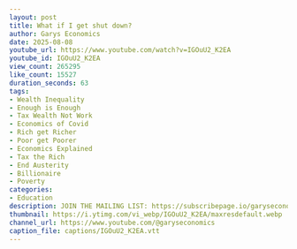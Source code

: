 ```yaml
---
layout: post
title: What if I get shut down?
author: Garys Economics
date: 2025-08-08
youtube_url: https://www.youtube.com/watch?v=IGOuU2_K2EA
youtube_id: IGOuU2_K2EA
view_count: 265295
like_count: 15527
duration_seconds: 63
tags:
- Wealth Inequality
- Enough is Enough
- Tax Wealth Not Work
- Economics of Covid
- Rich get Richer
- Poor get Poorer
- Economics Explained
- Tax the Rich
- End Austerity
- Billionaire
- Poverty
categories:
- Education
description: JOIN THE MAILING LIST: https://subscribepage.io/garyseconomics
thumbnail: https://i.ytimg.com/vi_webp/IGOuU2_K2EA/maxresdefault.webp
channel_url: https://www.youtube.com/@garyseconomics
caption_file: captions/IGOuU2_K2EA.vtt
---
```

